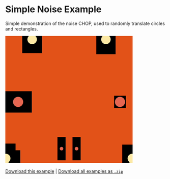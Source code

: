 # Simple Noise Example

Simple demonstration of the noise CHOP, used to randomly translate circles and rectangles.

![Black tiles with beige and red circles are shown jumping around an orange background](noise-simple.gif)

[Download this example](https://github.com/XRRCA/CreativeCoding/raw/main/touchdesigner/noise-simple/noise-simple.toe) | [Download all examples as `.zip`](https://github.com/XRRCA/CreativeCoding/archive/refs/heads/main.zip)
